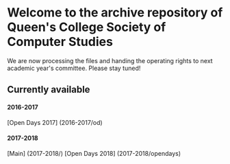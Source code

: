 # Welcome to the archive repository of Queen's College Society of Computer Studies

We are now processing the files and handing the operating rights to next academic year's committee. Please stay tuned!

## Currently available
#### 2016-2017
[Open Days 2017] (2016-2017/od)

#### 2017-2018
[Main] (2017-2018/)
[Open Days 2018] (2017-2018/opendays)
